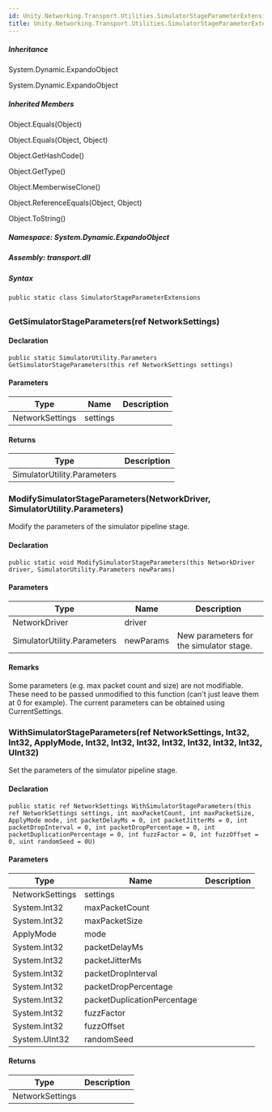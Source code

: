 ```yaml
---  
id: Unity.Networking.Transport.Utilities.SimulatorStageParameterExtensions  
title: Unity.Networking.Transport.Utilities.SimulatorStageParameterExtensions  
---
```


<div class="markdown level0 summary">

</div>

<div class="markdown level0 conceptual">

</div>

<div class="inheritance">

##### Inheritance

<div class="level0">

System.Dynamic.ExpandoObject

</div>

<div class="level1">

System.Dynamic.ExpandoObject

</div>

</div>

<div class="inheritedMembers">

##### Inherited Members

<div>

Object.Equals(Object)

</div>

<div>

Object.Equals(Object, Object)

</div>

<div>

Object.GetHashCode()

</div>

<div>

Object.GetType()

</div>

<div>

Object.MemberwiseClone()

</div>

<div>

Object.ReferenceEquals(Object, Object)

</div>

<div>

Object.ToString()

</div>

</div>

##### **Namespace**: System.Dynamic.ExpandoObject

##### **Assembly**: transport.dll

##### Syntax

``` lang-csharp
public static class SimulatorStageParameterExtensions
```

## 

### GetSimulatorStageParameters(ref NetworkSettings)

<div class="markdown level1 summary">

</div>

<div class="markdown level1 conceptual">

</div>

#### Declaration

``` lang-csharp
public static SimulatorUtility.Parameters GetSimulatorStageParameters(this ref NetworkSettings settings)
```

#### Parameters

| Type            | Name     | Description |
|-----------------|----------|-------------|
| NetworkSettings | settings |             |

#### Returns

| Type                        | Description |
|-----------------------------|-------------|
| SimulatorUtility.Parameters |             |

### ModifySimulatorStageParameters(NetworkDriver, SimulatorUtility.Parameters)

<div class="markdown level1 summary">

Modify the parameters of the simulator pipeline stage.

</div>

<div class="markdown level1 conceptual">

</div>

#### Declaration

``` lang-csharp
public static void ModifySimulatorStageParameters(this NetworkDriver driver, SimulatorUtility.Parameters newParams)
```

#### Parameters

| Type                        | Name      | Description                             |
|-----------------------------|-----------|-----------------------------------------|
| NetworkDriver               | driver    |                                         |
| SimulatorUtility.Parameters | newParams | New parameters for the simulator stage. |

#### Remarks

<div class="markdown level1 remarks">

Some parameters (e.g. max packet count and size) are not modifiable.
These need to be passed unmodified to this function (can't just leave
them at 0 for example). The current parameters can be obtained using
CurrentSettings.

</div>

### WithSimulatorStageParameters(ref NetworkSettings, Int32, Int32, ApplyMode, Int32, Int32, Int32, Int32, Int32, Int32, Int32, UInt32)

<div class="markdown level1 summary">

Set the parameters of the simulator pipeline stage.

</div>

<div class="markdown level1 conceptual">

</div>

#### Declaration

``` lang-csharp
public static ref NetworkSettings WithSimulatorStageParameters(this ref NetworkSettings settings, int maxPacketCount, int maxPacketSize, ApplyMode mode, int packetDelayMs = 0, int packetJitterMs = 0, int packetDropInterval = 0, int packetDropPercentage = 0, int packetDuplicationPercentage = 0, int fuzzFactor = 0, int fuzzOffset = 0, uint randomSeed = 0U)
```

#### Parameters

| Type            | Name                        | Description |
|-----------------|-----------------------------|-------------|
| NetworkSettings | settings                    |             |
| System.Int32    | maxPacketCount              |             |
| System.Int32    | maxPacketSize               |             |
| ApplyMode       | mode                        |             |
| System.Int32    | packetDelayMs               |             |
| System.Int32    | packetJitterMs              |             |
| System.Int32    | packetDropInterval          |             |
| System.Int32    | packetDropPercentage        |             |
| System.Int32    | packetDuplicationPercentage |             |
| System.Int32    | fuzzFactor                  |             |
| System.Int32    | fuzzOffset                  |             |
| System.UInt32   | randomSeed                  |             |

#### Returns

| Type            | Description |
|-----------------|-------------|
| NetworkSettings |             |
